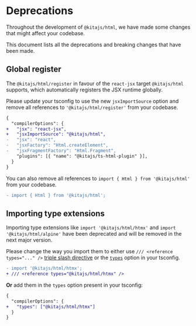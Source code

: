 # Deprecations

Throughout the development of `@kitajs/html`, we have made some changes that
might affect your codebase.

This document lists all the deprecations and breaking changes that have been
made.

## Global register

The `@kitajs/html/register` in favour of the `react-jsx` target `@kitajs/html`
supports, which automatically registers the JSX runtime globally.

Please update your tsconfig to use the new `jsxImportSource` option and remove
all references to `'@kitajs/html/register'` from your codebase.

```diff
{
  "compilerOptions": {
+   "jsx": "react-jsx",
+   "jsxImportSource": "@kitajs/html",
-   "jsx": "react",
-   "jsxFactory": "Html.createElement",
-   "jsxFragmentFactory": "Html.Fragment",
    "plugins": [{ "name": "@kitajs/ts-html-plugin" }],
  }
}
```

You can also remove all references to `import { Html } from '@kitajs/html'` from
your codebase.

```diff
- import { Html } from '@kitajs/html';
```

## Importing type extensions

Importing type extensions like `import '@kitajs/html/htmx'` and
`import '@kitajs/html/alpine'` have been deprecated and will be removed in the
next major version.

Please change the way you import them to either use
`/// <reference types="..." />`
[triple slash directive](https://www.typescriptlang.org/docs/handbook/triple-slash-directives.html)
or the [`types`](https://www.typescriptlang.org/tsconfig/#types) option in your
tsconfig.

```diff
- import '@kitajs/html/htmx';
+ /// <reference types="@kitajs/html/htmx" />
```

**Or** add them in the `types` option present in your tsconfig:

```diff
{
  "compilerOptions": {
+   "types": ["@kitajs/html/htmx"]
  }
}
```
